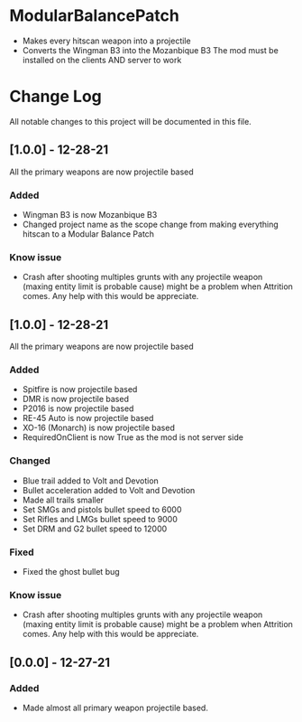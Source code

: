 # ModularBalancePatch
- Makes every hitscan weapon into a projectile
- Converts the Wingman B3 into the Mozanbique B3
The mod must be installed on the clients AND server to work


# Change Log
All notable changes to this project will be documented in this file.
## [1.0.0] - 12-28-21
All the primary weapons are now projectile based 
### Added
- Wingman B3 is now Mozanbique B3
- Changed project name as the scope change from making everything hitscan to a Modular Balance Patch

 
### Know issue
 - Crash after shooting multiples grunts with any projectile weapon (maxing entity limit is probable cause) might be a problem when Attrition comes. Any help with this would be appreciate. 


## [1.0.0] - 12-28-21
All the primary weapons are now projectile based 
### Added
- Spitfire is now projectile based
- DMR  is now projectile based
- P2016 is now projectile based
- RE-45 Auto is now projectile based
- XO-16 (Monarch) is now projectile based
- RequiredOnClient is now True as the mod is not server side
### Changed
 - Blue trail added to Volt and Devotion
 - Bullet acceleration added to Volt and Devotion
 - Made all trails smaller
 - Set SMGs and pistols bullet speed to 6000 
 - Set Rifles and LMGs bullet speed to 9000 
 - Set DRM and G2 bullet speed to 12000 

### Fixed
 - Fixed the ghost bullet bug
 
### Know issue
 - Crash after shooting multiples grunts with any projectile weapon (maxing entity limit is probable cause) might be a problem when Attrition comes. Any help with this would be appreciate. 


## [0.0.0] - 12-27-21

### Added
- Made almost all primary weapon projectile based.
